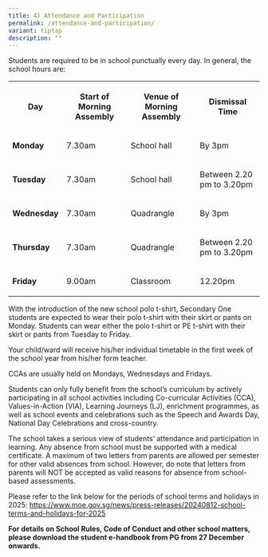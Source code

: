 ```yaml
---
title: 4) Attendance and Participation
permalink: /attendance-and-participation/
variant: tiptap
description: ""
---
```

<p>Students are required to be in school punctually every day. In general,
the school hours are:</p>
<table style="minWidth: 100px">
<colgroup>
<col>
<col>
<col>
<col>
</colgroup>
<tbody>
<tr>
<th rowspan="1" colspan="1">
<p>Day</p>
</th>
<th rowspan="1" colspan="1">
<p>Start of Morning Assembly</p>
</th>
<th rowspan="1" colspan="1">
<p>Venue of Morning Assembly</p>
</th>
<th rowspan="1" colspan="1">
<p>Dismissal Time</p>
</th>
</tr>
<tr>
<td rowspan="1" colspan="1">
<p><strong>Monday</strong>
</p>
</td>
<td rowspan="1" colspan="1">
<p>7.30am</p>
</td>
<td rowspan="1" colspan="1">
<p>School hall</p>
</td>
<td rowspan="1" colspan="1">
<p>By 3pm</p>
</td>
</tr>
<tr>
<td rowspan="1" colspan="1">
<p><strong>Tuesday</strong>
</p>
</td>
<td rowspan="1" colspan="1">
<p>7.30am</p>
</td>
<td rowspan="1" colspan="1">
<p>School hall</p>
</td>
<td rowspan="1" colspan="1">
<p>Between 2.20 pm to 3.20pm</p>
</td>
</tr>
<tr>
<td rowspan="1" colspan="1">
<p><strong>Wednesday</strong>
</p>
</td>
<td rowspan="1" colspan="1">
<p>7.30am</p>
</td>
<td rowspan="1" colspan="1">
<p>Quadrangle</p>
</td>
<td rowspan="1" colspan="1">
<p>By 3pm</p>
</td>
</tr>
<tr>
<td rowspan="1" colspan="1">
<p><strong>Thursday</strong>
</p>
</td>
<td rowspan="1" colspan="1">
<p>7.30am</p>
</td>
<td rowspan="1" colspan="1">
<p>Quadrangle</p>
</td>
<td rowspan="1" colspan="1">
<p>Between 2.20 pm to 3.20pm</p>
</td>
</tr>
<tr>
<td rowspan="1" colspan="1">
<p><strong>Friday</strong>
</p>
</td>
<td rowspan="1" colspan="1">
<p>9.00am</p>
</td>
<td rowspan="1" colspan="1">
<p>Classroom</p>
</td>
<td rowspan="1" colspan="1">
<p>12.20pm</p>
</td>
</tr>
</tbody>
</table>
<p>With the introduction of the new school polo t-shirt, Secondary One students
are expected to wear their polo t-shirt with their skirt or pants on Monday.
Students can wear either the polo t-shirt or PE t-shirt with their skirt
or pants from Tuesday to Friday.</p>
<p>Your child/ward will receive his/her individual timetable in the first
week of the school year from his/her form teacher.</p>
<p>CCAs are usually held on Mondays, Wednesdays and Fridays.</p>
<p>Students can only fully benefit from the school’s curriculum by actively
participating in all school activities including Co-curricular Activities
(CCA), Values-in-Action (VIA), Learning Journeys (LJ), enrichment programmes,
as well as school events and celebrations such as the Speech and Awards
Day, National Day Celebrations and cross-country.</p>
<p>The school takes a serious view of students’ attendance and participation
in learning. Any absence from school must be supported with a medical certificate.
A maximum of two letters from parents are allowed per semester for other
valid absences from school. However, do note that letters from parents
will NOT be accepted as valid reasons for absence from school-based assessments.</p>
<p>Please refer to the link below for the periods of school terms and holidays
in 2025: <a href="https://www.moe.gov.sg/news/press-releases/20240812-school-terms-and-holidays-for-2025" rel="noopener nofollow" target="_blank">https://www.moe.gov.sg/news/press-releases/20240812-school-terms-and-holidays-for-2025</a>
</p>
<p><strong>For details on School Rules, Code of Conduct and other school matters, please download the student e-handbook from PG from 27 December onwards.</strong>
</p>